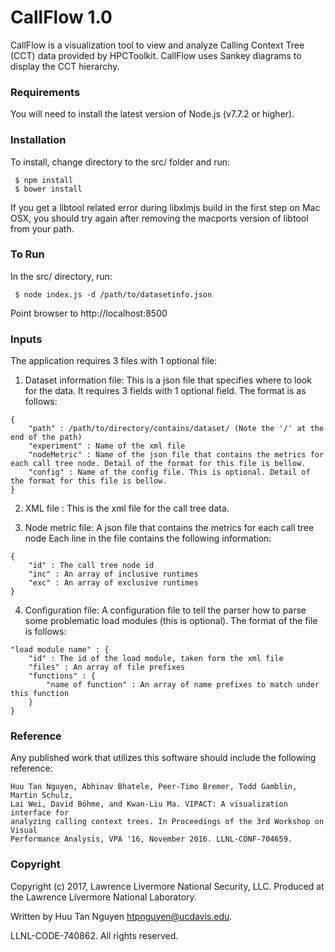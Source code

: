 CallFlow 1.0
============

CallFlow is a visualization tool to view and analyze Calling Context Tree (CCT)
data provided by HPCToolkit. CallFlow uses Sankey diagrams to display the CCT
hierarchy.

### Requirements

You will need to install the latest version of Node.js (v7.7.2 or higher).

### Installation

To install, change directory to the src/ folder and run:
```
 $ npm install
 $ bower install
```
If you get a libtool related error during libxlmjs build in the first step on
Mac OSX, you should try again after removing the macports version of libtool
from your path.

### To Run

In the src/ directory, run:
```
 $ node index.js -d /path/to/datasetinfo.json
```
Point browser to http://localhost:8500

### Inputs

The application requires 3 files with 1 optional file:

1. Dataset information file: This is a json file that specifies where to look
for the data. It requires 3 fields with 1 optional field. The format is as
follows:
```
{
    "path" : /path/to/directory/contains/dataset/ (Note the '/' at the end of the path)
    "experiment" : Name of the xml file
    "nodeMetric" : Name of the json file that contains the metrics for each call tree node. Detail of the format for this file is bellow.
    "config" : Name of the config file. This is optional. Detail of the format for this file is bellow.
}
```

2. XML file : This is the xml file for the call tree data.

3. Node metric file: A json file that contains the metrics for each call tree
node Each line in the file contains the following information:
```
{
    "id" : The call tree node id
    "inc" : An array of inclusive runtimes
    "exc" : An array of exclusive runtimes
}
```

4. Configuration file: A configuration file to tell the parser how to parse
some problematic load modules (this is optional). The format of the file is
follows:
```
"load module name" : {
    "id" : The id of the load module, taken form the xml file
    "files" : An array of file prefixes
    "functions" : {
        "name of function" : An array of name prefixes to match under this function
	}
}
```

### Reference

Any published work that utilizes this software should include the following
reference:

```
Huu Tan Nguyen, Abhinav Bhatele, Peer-Timo Bremer, Todd Gamblin, Martin Schulz,
Lai Wei, David Böhme, and Kwan-Liu Ma. VIPACT: A visualization interface for
analyzing calling context trees. In Proceedings of the 3rd Workshop on Visual
Performance Analysis, VPA '16, November 2016. LLNL-CONF-704659.
```

### Copyright

Copyright (c) 2017, Lawrence Livermore National Security, LLC.
Produced at the Lawrence Livermore National Laboratory.

Written by Huu Tan Nguyen <htpnguyen@ucdavis.edu>.

LLNL-CODE-740862. All rights reserved.

